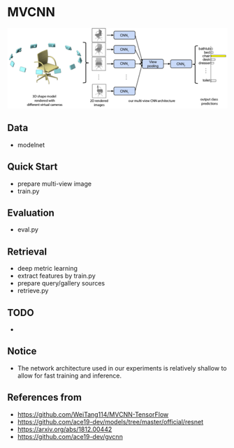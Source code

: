 # MVCNN
![](assets/mvcnn_framework.png)

## Data
- modelnet

## Quick Start
- prepare multi-view image
- train.py

## Evaluation
- eval.py

## Retrieval
- deep metric learning
- extract features by train.py
- prepare query/gallery sources
- retrieve.py
    
## TODO
- 

## Notice
- The network architecture used in our experiments is relatively shallow to 
allow for fast training and inference.

## References from
- https://github.com/WeiTang114/MVCNN-TensorFlow
- https://github.com/ace19-dev/models/tree/master/official/resnet
- https://arxiv.org/abs/1812.00442
- https://github.com/ace19-dev/gvcnn
